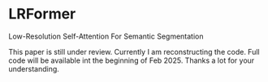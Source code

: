 # LRFormer
Low-Resolution Self-Attention For Semantic Segmentation

This paper is still under review.
Currently I am reconstructing the code.
Full code will be available int the beginning of Feb 2025.
Thanks a lot for your understanding.

